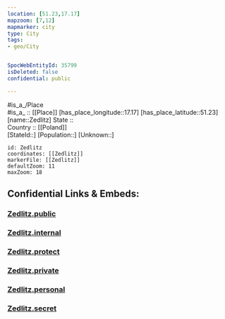 ```yaml
---
location: [51.23,17.17] 
mapzoom: [7,12] 
mapmarker: city 
type: City
tags:
- geo/City


SpocWebEntityId: 35799
isDeleted: false
confidential: public

---
```

#is_a_/Place  
#is_a_ :: [[Place]] 
[has_place_longitude::17.17] 
[has_place_latitude::51.23] 
[name::Zedlitz] 
State ::  
Country :: [[Poland]]  
[StateId::] 
[Population::] 
[Unknown::] 


```leaflet
id: Zedlitz
coordinates: [[Zedlitz]] 
markerFile: [[Zedlitz]] 
defaultZoom: 11 
maxZoom: 18
```


## Confidential Links & Embeds: 

### [Zedlitz.public](/_public/\Earth\Continent\Europe\Europe~East\Poland\Provinces~Poland\Lower_Silesian\CityZedlitz.public.md) 

### [Zedlitz.internal](/_internal/\Earth\Continent\Europe\Europe~East\Poland\Provinces~Poland\Lower_Silesian\CityZedlitz.internal.md) 

### [Zedlitz.protect](/_protect/\Earth\Continent\Europe\Europe~East\Poland\Provinces~Poland\Lower_Silesian\CityZedlitz.protect.md) 

### [Zedlitz.private](/_private/\Earth\Continent\Europe\Europe~East\Poland\Provinces~Poland\Lower_Silesian\CityZedlitz.private.md) 

### [Zedlitz.personal](/_personal/\Earth\Continent\Europe\Europe~East\Poland\Provinces~Poland\Lower_Silesian\CityZedlitz.personal.md) 

### [Zedlitz.secret](/_secret/\Earth\Continent\Europe\Europe~East\Poland\Provinces~Poland\Lower_Silesian\CityZedlitz.secret.md)

